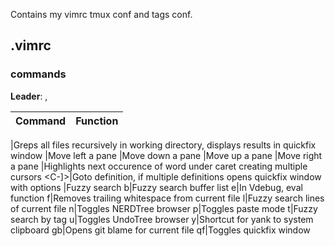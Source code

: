 Contains my vimrc<leader> tmux conf<leader> and tags conf.

## .vimrc

### commands

**Leader**: ,

Command|Function
:-|:-
\|Greps all files recursively in working directory, displays results in quickfix window
<C-h>|Move left a pane
<C-j>|Move down a pane
<C-k>|Move up a pane
<C-l>|Move right a pane
<C-n>|Highlights next occurence of word under caret creating multiple cursors
<C-]>|Goto definition, if multiple definitions opens quickfix window with options
<C-p>|Fuzzy search
<leader>b|Fuzzy search buffer list
<leader>e|In Vdebug, eval function
<leader>f|Removes trailing whitespace from current file
<leader>l|Fuzzy search lines of current file
<leader>n|Toggles NERDTree browser
<leader>p|Toggles paste mode
<leader>t|Fuzzy search by tag
<leader>u|Toggles UndoTree browser
<leader>y|Shortcut for yank to system clipboard
<leader>gb|Opens git blame for current file
<leader>qf|Toggles quickfix window

